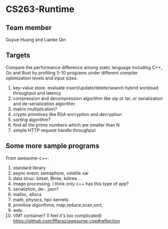 # CS263-Runtime

## Team member 

Guyue Huang and Lianke Qin


## Targets

Compare the performance difference among static language including C++, Go and Rust by profiling 5-10 programs under different compiler optimization levels and input sizes.

1. key-value store. evaluate insert/update/delete/search hybrid workload throughput and latency
2. compression and decompression algorithm like zip or tar, or serialization and de-serialization algorithm
3. matrix multiplication?
4. crypto primitives like RSA encryption and decryption
5. sorting algorithm?
6. find all the prime numbers which are smaller than N
7. simple HTTP request handle throughput

## Some more sample programs
From awesome-c++:
1. standard library
2. async event, semaphore, volatile var
3. data struc: bitset, Btree, kdtree....
4. image processing. I think only c++ has this type of app? 
5. serializtion, de-. json? 
6. malloc, alloca 
7. math, physics, hpc kernels
8. primitive algorithms, map,reduce,scan,sort,
9. web
10. VM? container? (I feel it's too complicated)
https://github.com/fffaraz/awesome-cpp#reflection
